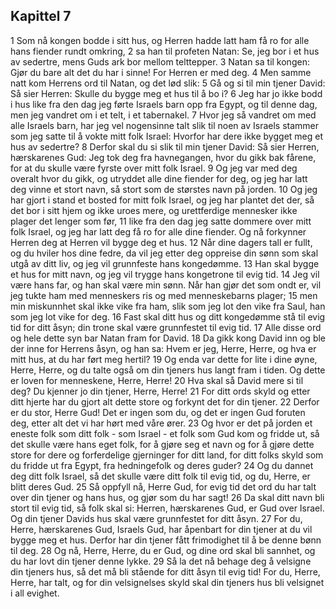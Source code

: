 ## Kapittel 7

1 Som nå kongen bodde i sitt hus, og Herren hadde latt ham få ro for alle hans fiender rundt omkring,
2 sa han til profeten Natan: Se, jeg bor i et hus av sedertre, mens Guds ark bor mellom telttepper.
3 Natan sa til kongen: Gjør du bare alt det du har i sinne! For Herren er med deg.
4 Men samme natt kom Herrens ord til Natan, og det lød slik:
5 Gå og si til min tjener David: Så sier Herren: Skulle du bygge meg et hus til å bo i?
6 Jeg har jo ikke bodd i hus like fra den dag jeg førte Israels barn opp fra Egypt, og til denne dag, men jeg vandret om i et telt, i et tabernakel.
7 Hvor jeg så vandret om med alle Israels barn, har jeg vel nogensinne talt slik til noen av Israels stammer som jeg satte til å vokte mitt folk Israel: Hvorfor har dere ikke bygget meg et hus av sedertre?
8 Derfor skal du si slik til min tjener David: Så sier Herren, hærskarenes Gud: Jeg tok deg fra havnegangen, hvor du gikk bak fårene, for at du skulle være fyrste over mitt folk Israel.
9 Og jeg var med deg overalt hvor du gikk, og utryddet alle dine fiender for deg, og jeg har latt deg vinne et stort navn, så stort som de størstes navn på jorden.
10 Og jeg har gjort i stand et bosted for mitt folk Israel, og jeg har plantet det der, så det bor i sitt hjem og ikke uroes mere, og urettferdige mennesker ikke plager det lenger som før,
11 like fra den dag jeg satte dommere over mitt folk Israel, og jeg har latt deg få ro for alle dine fiender. Og nå forkynner Herren deg at Herren vil bygge deg et hus.
12 Når dine dagers tall er fullt, og du hviler hos dine fedre, da vil jeg etter deg oppreise din sønn som skal utgå av ditt liv, og jeg vil grunnfeste hans kongedømme.
13 Han skal bygge et hus for mitt navn, og jeg vil trygge hans kongetrone til evig tid.
14 Jeg vil være hans far, og han skal være min sønn. Når han gjør det som ondt er, vil jeg tukte ham med menneskers ris og med menneskebarns plager;
15 men min miskunnhet skal ikke vike fra ham, slik som jeg lot den vike fra Saul, han som jeg lot vike for deg.
16 Fast skal ditt hus og ditt kongedømme stå til evig tid for ditt åsyn; din trone skal være grunnfestet til evig tid.
17 Alle disse ord og hele dette syn bar Natan fram for David.
18 Da gikk kong David inn og ble der inne for Herrens åsyn, og han sa: Hvem er jeg, Herre, Herre, og hva er mitt hus, at du har ført meg hertil?
19 Og enda var dette for lite i dine øyne, Herre, Herre, og du talte også om din tjeners hus langt fram i tiden. Og dette er loven for menneskene, Herre, Herre!
20 Hva skal så David mere si til deg? Du kjenner jo din tjener, Herre, Herre!
21 For ditt ords skyld og etter ditt hjerte har du gjort alt dette store og forkynt det for din tjener.
22 Derfor er du stor, Herre Gud! Det er ingen som du, og det er ingen Gud foruten deg, etter alt det vi har hørt med våre ører.
23 Og hvor er det på jorden et eneste folk som ditt folk - som Israel - et folk som Gud kom og fridde ut, så det skulle være hans eget folk, for å gjøre seg et navn og for å gjøre dette store for dere og forferdelige gjerninger for ditt land, for ditt folks skyld som du fridde ut fra Egypt, fra hedningefolk og deres guder?
24 Og du dannet deg ditt folk Israel, så det skulle være ditt folk til evig tid, og du, Herre, er blitt deres Gud.
25 Så oppfyll nå, Herre Gud, for evig tid det ord du har talt over din tjener og hans hus, og gjør som du har sagt!
26 Da skal ditt navn bli stort til evig tid, så folk skal si: Herren, hærskarenes Gud, er Gud over Israel. Og din tjener Davids hus skal være grunnfestet for ditt åsyn.
27 For du, Herre, hærskarenes Gud, Israels Gud, har åpenbart for din tjener at du vil bygge meg et hus. Derfor har din tjener fått frimodighet til å be denne bønn til deg.
28 Og nå, Herre, Herre, du er Gud, og dine ord skal bli sannhet, og du har lovt din tjener denne lykke.
29 Så la det nå behage deg å velsigne din tjeners hus, så det må bli stående for ditt åsyn til evig tid! For du, Herre, Herre, har talt, og for din velsignelses skyld skal din tjeners hus bli velsignet i all evighet.
